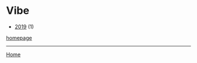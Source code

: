 # Vibe

  * [2019](./vibe-2019.md) (1)

[homepage](https://www.vibe.com/)

----

[Home](../index.md)
